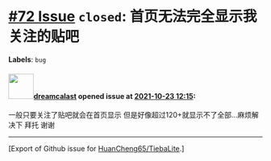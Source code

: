 # [\#72 Issue](https://github.com/HuanCheng65/TiebaLite/issues/72) `closed`: 首页无法完全显示我关注的贴吧
**Labels**: `bug`


#### <img src="https://avatars.githubusercontent.com/u/93035013?u=8b38490e9268f10347678ef2d5632e2edcbb4bdd&v=4" width="50">[dreamcalast](https://github.com/dreamcalast) opened issue at [2021-10-23 12:15](https://github.com/HuanCheng65/TiebaLite/issues/72):

 一般只要关注了贴吧就会在首页显示 但是好像超过120+就显示不了全部...麻烦解决下 拜托 谢谢




-------------------------------------------------------------------------------



[Export of Github issue for [HuanCheng65/TiebaLite](https://github.com/HuanCheng65/TiebaLite).]

